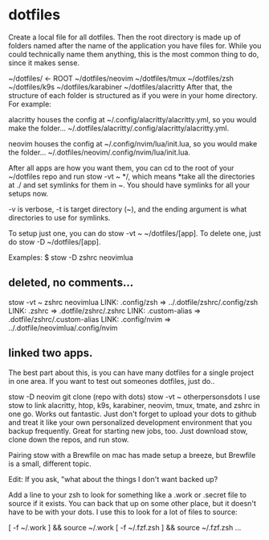 # dotfiles
Create a local file for all dotfiles. Then the root directory is made up of folders named after the name of the application you have files for. While you could technically name them anything, this is the most common thing to do, since it makes sense.

~/dotfiles/ <- ROOT
~/dotfiles/neovim
~/dotfiles/tmux
~/dotfiles/zsh
~/dotfiles/k9s
~/dotfiles/karabiner
~/dotfiles/alacritty
After that, the structure of each folder is structured as if you were in your home directory. For example:

alacritty houses the config at ~/.config/alacritty/alacritty.yml, so you would make the folder... ~/.dotfiles/alacritty/.config/alacritty/alacritty.yml.

neovim houses the config at ~/.config/nvim/lua/init.lua, so you would make the folder... ~/.dotfiles/neovim/.config/nvim/lua/init.lua.

After all apps are how you want them, you can cd to the root of your ~/dotfiles repo and run stow -vt ~ */, which means *take all the directories at ./ and set symlinks for them in ~. You should have symlinks for all your setups now.

-v is verbose, -t is target directory (~), and the ending argument is what directories to use for symlinks.

To setup just one, you can do stow -vt ~ ~/dotfiles/[app]. To delete one, just do stow -D ~/dotfiles/[app].

Examples:
$ stow -D zshrc neovimlua
## deleted, no comments...

stow -vt ~ zshrc neovimlua
LINK: .config/zsh => ../.dotfile/zshrc/.config/zsh
LINK: .zshrc => .dotfile/zshrc/.zshrc
LINK: .custom-alias => .dotfile/zshrc/.custom-alias
LINK: .config/nvim => ../.dotfile/neovimlua/.config/nvim
## linked two apps.
The best part about this, is you can have many dotfiles for a single project in one area. If you want to test out someones dotfiles, just do..

stow -D neovim
git clone (repo with dots)
stow -vt ~ otherpersonsdots
I use stow to link alacritty, htop, k9s, karabiner, neovim, tmux, tmate, and zshrc in one go. Works out fantastic. Just don't forget to upload your dots to github and treat it like your own personalized development environment that you backup frequently. Great for starting new jobs, too. Just download stow, clone down the repos, and run stow.

Pairing stow with a Brewfile on mac has made setup a breeze, but Brewfile is a small, different topic.

Edit: If you ask, "what about the things I don't want backed up?

Add a line to your zsh to look for something like a .work or .secret file to source if it exists. You can back that up on some other place, but it doesn't have to be with your dots. I use this to look for a lot of files to source:

[ -f ~/.work ] && source ~/.work
[ -f ~/.fzf.zsh ] && source ~/.fzf.zsh
...
